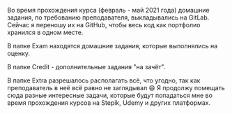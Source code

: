 Во время прохождения курса (февраль - май 2021 года) домашние задания, по требованию преподавателя, 
выкладывались на GitLab. Сейчас я переношу их на GitHub, чтобы весь код как портфолио хранился в одном месте.

В папке Exam находятся домашние задания, которые выполнялись на оценку.

В папке Credit - дополнительные задания "на зачёт".

В папке Extra разрешалось располагать всё, что угодно, так как преподаватель в неё всё равно не заглядывал :smile: 
Я продолжу помещать сюда разные интересные задачи, которые будут попадаться мне во время прохождения курсов 
на Stepik, Udemy и других платформах.